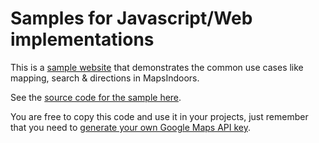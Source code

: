 # Samples for Javascript/Web implementations

This is a [sample website](https://mapsindoors.github.io/js-samples) that demonstrates the common use cases like mapping, search & directions in MapsIndoors. 

See the [source code for the sample here](https://github.com/MapsIndoors/js-samples).

You are free to copy this code and use it in your projects, just remember that you need to [generate your own Google Maps API key](https://developers.google.com/maps/documentation/javascript/get-api-key).
